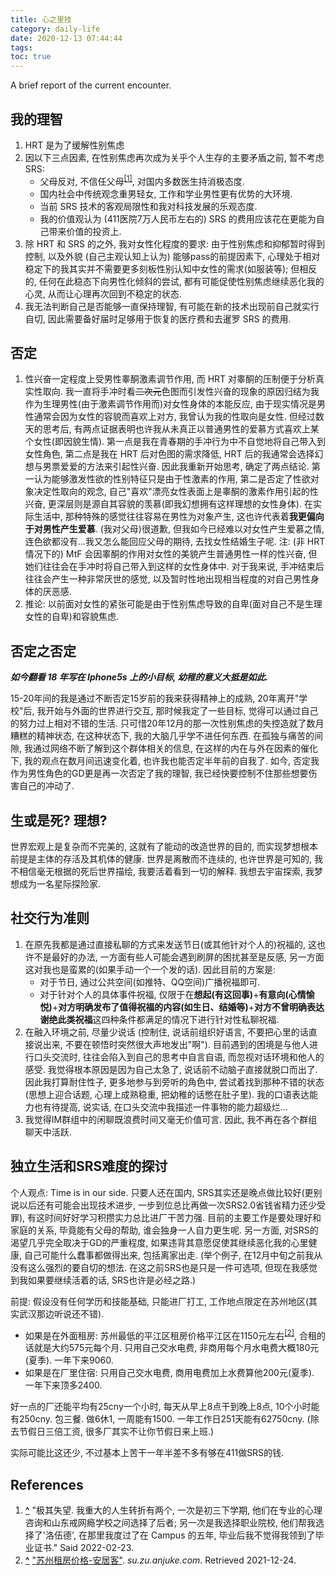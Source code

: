 ```yaml
---
title: 心之里技
category: daily-life
date: 2020-12-13 07:44:44
tags:
toc: true
---
```


A brief report of the current encounter.

<!-- more -->

## 我的理智

1. HRT 是为了缓解性别焦虑
2. 因以下三点因素, 在性别焦虑再次成为关乎个人生存的主要矛盾之前, 暂不考虑 SRS:
   * 父母反对, 不信任父母<sup id="cite_ref-1"><a href="#cite_note-1">[1]</a></sup>, 对国内多数医生持消极态度.
   * 国内社会中传统观念重男轻女, 工作和学业男性更有优势的大环境.
   * 当前 SRS 技术的客观局限性和我对科技发展的乐观态度.
   * 我的价值观认为 (411医院7万人民币左右的) SRS 的费用应该花在更能为自己带来价值的投资上.
3. 除 HRT 和 SRS 的之外, 我对女性化程度的要求:
   由于性别焦虑和抑郁暂时得到控制, 以及外貌 (自己主观认知上认为) 能够pass的前提因素下,
   心理处于相对稳定下的我其实并不需要更多刻板性别认知中女性的需求(如服装等);
   但相反的, 任何在此稳态下向男性化倾斜的尝试, 都有可能促使性别焦虑继续恶化我的心灵, 从而让心理再次回到不稳定的状态.
4. 我无法判断自己是否能够一直保持理智, 有可能在新的技术出现前自己就实行自切, 因此需要备好届时足够用于恢复的医疗费和去暹罗 SRS 的费用.

## 否定

1. 性兴奋一定程度上受男性睾酮激素调节作用, 而 HRT 对睾酮的压制便于分析真实性取向.
   我一直将手冲时看<del>二次元</del>色图而引发性兴奋的现象的原因归结为我作为生理男性(由于激素调节作用而)对女性身体的本能反应, 由于现实情况是男性通常会因为女性的容貌而喜欢上对方, 我曾认为我的性取向是女性.
   但经过数天的思考后, 有两点证据表明也许我从未真正以普通男性的爱慕方式喜欢上某个女性(即因貌生情). 第一点是我在青春期的手冲行为中不自觉地将自己带入到女性角色, 第二点是我在 HRT 后对色图的需求降低, HRT 后的我通常会选择幻想与男票爱爱的方法来引起性兴奋.
   因此我重新开始思考, 确定了两点结论. 第一认为能够激发性欲的性别特征只是由于性激素的作用, 第二是否定了性欲对象决定性取向的观念, 自己"喜欢"漂亮女性表面上是睾酮的激素作用引起的性兴奋, 更深层则是源自其容貌的羡慕(即我幻想拥有这样理想的女性身体).
   在实际生活中, 那种特殊的感觉往往容易在男性为对象产生, 这也许代表着**我更偏向于对男性产生爱慕**.
   (我对父母)很道歉, 但我如今已经难以对女性产生爱慕之情, 连色欲都没有...我又怎么能回应父母的期待, 去找女性结婚生子呢.
   注: (非 HRT 情况下的) MtF 会因睾酮的作用对女性的美貌产生普通男性一样的性兴奋, 但她们往往会在手冲时将自己带入到这样的女性身体中. 对于我来说, 手冲结束后往往会产生一种非常厌世的感觉, 以及暂时性地出现相当程度的对自己男性身体的厌恶感.
2. 推论: 以前面对女性的紧张可能是由于性别焦虑导致的自卑(面对自己不是生理女性的自卑)和容貌焦虑.

## 否定之否定

***如今翻看 18 年写在 Iphone5s 上的小目标, 幼稚的意义大抵是如此.***

15-20年间的我是通过不断否定15岁前的我来获得精神上的成熟,
20年离开"学校"后, 我开始与外面的世界进行交互, 那时候我定了一些目标, 觉得可以通过自己的努力过上相对不错的生活.
只可惜20年12月的那一次性别焦虑的失控造就了数月糟糕的精神状态, 在这种状态下, 我的大脑几乎学不进任何东西.
在孤独与痛苦的间隙, 我通过网络不断了解到这个群体相关的信息, 在这样的内在与外在因素的催化下, 我的观点在数月间迅速变化着, 也许我也能否定半年前的自我了.
如今, 否定我作为男性角色的GD更是再一次否定了我的理智, 我已经快要控制不住那些想要伤害自己的冲动了.

## 生或是死? 理想?

世界宏观上是复杂而不完美的, 这就有了能动的改造世界的目的, 而实现梦想根本前提是主体的存活及其机体的健康.
世界是离散而不连续的, 也许世界是可知的, 我不相信毫无根据的死后世界描绘, 我要活着看到一切的解释.
我想去宇宙探索, 我梦想成为一名星际探险家.

## 社交行为准则

1. 在原先我都是通过直接私聊的方式来发送节日(或其他针对个人的)祝福的, 这也许不是最好的办法, 一方面有些人可能会遇到刷屏的困扰甚至是反感, 另一方面这对我也是蛮累的(如果手动一个一个发的话).
   因此目前的方案是:
   * 对于节日, 通过公共空间(如推特、QQ空间)广播祝福即可.
   * 对于针对个人的具体事件祝福, 仅限于在**想起(有这回事)**+**有意向(心情愉悦)**+**对方明确发布了值得祝福的内容(如生日、结婚等)**+**对方不曾明确表达谢绝此类祝福**这四种条件都满足的情况下进行针对性私聊祝福.
2. 在融入环境之前, 尽量少说话 (控制住, 说话前组织好语言, 不要把心里的话直接说出来, 不要在顿悟时突然很大声地发出"啊").
   目前遇到的困境是与他人进行口头交流时, 往往会陷入到自己的思考中自言自语, 而忽视对话环境和他人的感受.
   我觉得根本原因是因为自己太急了, 说话前不动脑子直接就脱口而出了.
   因此我打算耐住性子, 更多地参与到旁听的角色中, 尝试着找到那种不错的状态(思想上迎合话题, 心理上成熟稳重, 把幼稚的话憋在肚子里).
   我的口语表达能力也有待提高, 说实话, 在口头交流中我描述一件事物的能力超级烂...
3. 我觉得IM群组中的闲聊既浪费时间又毫无价值可言. 因此, 我不再在各个群组聊天中活跃.

## 独立生活和SRS难度的探讨

个人观点: Time is in our side. 只要人还在国内, SRS其实还是晚点做比较好(更别说以后还有可能会出现技术进步, 一步到位总比再做一次SRS2.0省钱省精力还少受罪), 有这时间好好学习积攒实力总比进厂干苦力强. 目前的主要工作是要处理好和家庭的关系, 毕竟能有父母的帮助, 谁会独身一人自力更生呢. 另一方面, 对SRS的渴望几乎完全取决于GD的严重程度, 如果违背其意愿促使其继续恶化我的心里健康, 自己可能什么蠢事都做得出来, 包括离家出走. (举个例子, 在12月中旬之前我从没有这么强烈的要自切的想法. 在这之前SRS也是只是一件可选项, 但现在我感觉到我如果要继续活着的话, SRS也许是必经之路.)

前提: 假设没有任何学历和技能基础, 只能进厂打工, 工作地点限定在苏州地区(其实武汉那边听说还不错).

* 如果是在外面租房: 苏州最低的平江区租房价格平江区在1150元左右<sup id="cite_ref-2"><a href="#cite_note-2">[2]</a></sup>, 合租的话就是大约575元每个月. 只用自己交水电费, 非商用每个月水电费大概180元(夏季). 一年下来9060.
* 如果是在厂里住宿: 只用自己交水电费, 商用电费加上水费算他200元(夏季). 一年下来顶多2400.

好一点的厂还能平均有25cny一个小时, 每天从早上8点干到晚上8点, 10个小时能有250cny. 包三餐. 做6休1, 一周能有1500. 一年工作日251天能有62750cny. (除去节假日三倍工资, 很多厂其实不让你节假日来上班.)

实际可能比这还少, 不过基本上苦干一年半差不多有够在411做SRS的钱.

## References

<ol>
  <li id="cite_note-2">
    <b><a href="#cite_ref-2">^</a></b> "极其失望. 我重大的人生转折有两个, 一次是初三下学期, 他们在专业的心理咨询和山东戒网瘾学校之间选择了后者; 另一次是我选择职业院校, 他们帮我选择了'洛伍德', 在那里我度过了在 Campus 的五年, 毕业后我不觉得我领到了毕业证书." Said 2022-02-23.
  </li>
  <li id="cite_note-1">
    <b><a href="#cite_ref-1">^</a></b> <a href="https://su.zu.anjuke.com/zujin/">"苏州租房价格-安居客"</a>. <i>su.zu.anjuke.com</i>. Retrieved 2021-12-24.
  </li>
</ol>
